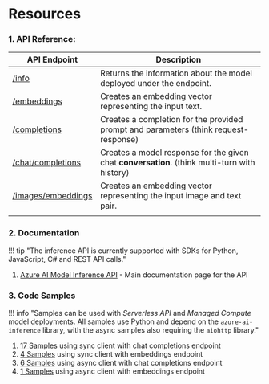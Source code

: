 # Resources

### 1. API Reference:

| API Endpoint | Description |
| --- | --- |
|[/info](https://learn.microsoft.com/en-us/azure/ai-studio/reference/reference-model-inference-info) | Returns the information about the model deployed under the endpoint.|
| [/embeddings](https://learn.microsoft.com/en-us/azure/ai-studio/reference/reference-model-inference-embeddings) | Creates an embedding vector representing the input text. |
| [/completions](https://learn.microsoft.com/en-us/azure/ai-studio/reference/reference-model-inference-completions)| Creates a completion for the provided prompt and parameters (think request-response) |
| [/chat/completions](https://learn.microsoft.com/en-us/azure/ai-studio/reference/reference-model-inference-chat-completions)| Creates a model response for the given chat **conversation**. (think multi-turn with history) |
| [/images/embeddings](https://learn.microsoft.com/en-us/azure/ai-studio/reference/reference-model-inference-images-embeddings)|Creates an embedding vector representing the input image and text pair. |
|||


### 2. Documentation

!!! tip "The inference API is currently supported with SDKs for Python, JavaScript, C# and REST API calls."

1. [Azure AI Model Inference API](https://learn.microsoft.com/en-us/azure/ai-studio/reference/reference-model-inference-api?tabs=python) - Main documentation page for the API



### 3. Code Samples

!!! info "Samples can be used with _Serverless API_ and _Managed Compute_ model deployments. All samples use Python and depend on the `azure-ai-inference` library, with the async samples also requiring the `aiohttp` library."

1. [17 Samples](https://github.com/Azure/azure-sdk-for-python/blob/main/sdk/ai/azure-ai-inference/samples/README.md#chat-completions) using sync client with chat completions endpoint
1. [4 Samples](https://github.com/Azure/azure-sdk-for-python/blob/main/sdk/ai/azure-ai-inference/samples/README.md#text-embeddings) using sync client with embeddings endpoint
1. [6 Samples](https://github.com/Azure/azure-sdk-for-python/blob/main/sdk/ai/azure-ai-inference/samples/README.md#chat-completions-1) using async client with chat completions endpoint
1. [1 Samples](https://github.com/Azure/azure-sdk-for-python/blob/main/sdk/ai/azure-ai-inference/samples/README.md#text-embeddings-1)  using async client with embeddings endpoint
